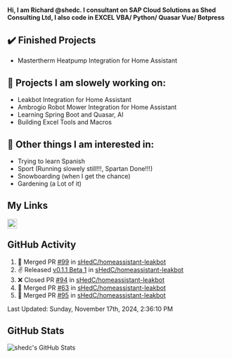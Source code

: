 #### Hi, I am Richard @shedc. I consultant on SAP Cloud Solutions as Shed Consulting Ltd, I also code in EXCEL VBA/ Python/ Quasar Vue/ Botpress

## ✔️ Finished Projects
- Mastertherm Heatpump Integration for Home Assistant

## 👋 Projects I am slowely working on:
- Leakbot Integration for Home Assistant
- Ambrogio Robot Mower Integration for Home Assistant
- Learning Spring Boot and Quasar, AI
- Building Excel Tools and Macros

## 👀 Other things I am interested in:
- Trying to learn Spanish
- Sport (Running slowely still!!!, Spartan Done!!!)
- Snowboarding (when I get the chance)
- Gardening (a Lot of it)

## My Links
[<img align="left" alt="shedc | LinkedIn" width="22px" src="https://cdn.jsdelivr.net/npm/simple-icons@v3/icons/linkedin.svg" />][linkedin]

<br/>

## GitHub Activity
<!--RECENT_ACTIVITY:start-->
1. 🎉 Merged PR [#99](https://github.com/sHedC/homeassistant-leakbot/pull/99) in [sHedC/homeassistant-leakbot](https://github.com/sHedC/homeassistant-leakbot)
2. ✌️ Released [v0.1.1 Beta 1](https://github.com/sHedC/homeassistant-leakbot/releases/tag/0.1.1-b1) in [sHedC/homeassistant-leakbot](https://github.com/sHedC/homeassistant-leakbot)
3. ❌ Closed PR [#94](https://github.com/sHedC/homeassistant-leakbot/pull/94) in [sHedC/homeassistant-leakbot](https://github.com/sHedC/homeassistant-leakbot)
4. 🎉 Merged PR [#63](https://github.com/sHedC/homeassistant-leakbot/pull/63) in [sHedC/homeassistant-leakbot](https://github.com/sHedC/homeassistant-leakbot)
5. 🎉 Merged PR [#95](https://github.com/sHedC/homeassistant-leakbot/pull/95) in [sHedC/homeassistant-leakbot](https://github.com/sHedC/homeassistant-leakbot)
<!--RECENT_ACTIVITY:end-->
<!--RECENT_ACTIVITY:last_update-->
Last Updated: Sunday, November 17th, 2024, 2:36:10 PM
<!--RECENT_ACTIVITY:last_update_end-->

## GitHub Stats
<img align="left" alt="shedc's GitHub Stats" src="https://github-readme-stats.vercel.app/api?username=shedc&show_icons=true&hide_title=true" />

[linkedin]: https://www.linkedin.com/in/richard-holmes-3314251/
